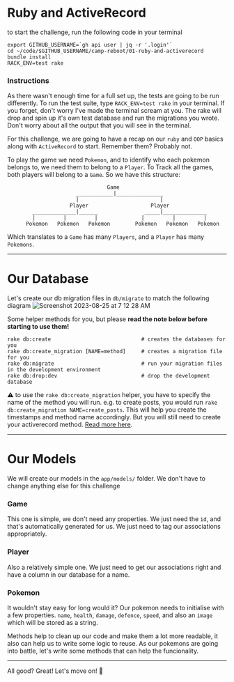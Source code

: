 # Ruby and ActiveRecord

to start the challenge, run the following code in your terminal

```
export GITHUB_USERNAME=`gh api user | jq -r '.login'`
cd ~/code/$GITHUB_USERNAME/camp-reboot/01-ruby-and-activerecord
bundle install
RACK_ENV=test rake
```

### Instructions

As there wasn't enough time for a full set up, the tests are going to be run differently. To run the test suite, type `RACK_ENV=test rake` in your terminal. If you forget, don't worry I've made the terminal scream at you. The rake will drop and spin up it's own test database and run the migrations you wrote. Don't worry about all the output that you will see in the terminal.

For this challenge, we are going to have a recap on our `ruby` and `OOP` basics along with `ActiveRecord` to start. Remember them? Probably not.

To play the game we need `Pokemon`, and to identify who each pokemon belongs to, we need them to belong to a `Player`. To Track all the games, both players will belong to a `Game`. So we have this structure:

```
                                Game
                      ____________|_______________
                      |                          |
                    Player                    Player
        ______________|______               _____|______________
        |         |         |              |         |         |
      Pokemon   Pokemon   Pokemon        Pokemon   Pokemon   Pokemon
```

Which translates to a `Game` has many `Players`, and a `Player` has many `Pokemons`.

---

# Our Database

Let's create our db migration files in `db/migrate` to match the following diagram
![Screenshot 2023-08-25 at 7 12 28 AM](https://github.com/AshIgnYeo/camp-reboot/assets/65697575/bd30985f-e126-4b44-a379-ada987a868e2)

Some helper methods for you, but please **read the note below before starting to use them!**

```
rake db:create                             # creates the databases for you
rake db:create_migration [NAME=method]     # creates a migration file for you
rake db:migrate                            # run your migration files in the development environment
rake db:drop:dev                           # drop the development database
```

⚠️ to use the `rake db:create_migration` helper, you have to specify the name of the method you will run. e.g. to create posts, you would run `rake db:create_migration NAME=create_posts`. This will help you create the timestamps and method name accordingly. But you will still need to create your activerecord method. [Read more here](https://guides.rubyonrails.org/active_record_migrations.html).

---

# Our Models

We will create our models in the `app/models/` folder. We don't have to change anything else for this challenge

### Game

This one is simple, we don't need any properties. We just need the `id`, and that's automatically generated for us. We just need to tag our associations appropriately.

### Player

Also a relatively simple one. We just need to get our associations right and have a column in our database for a name.

### Pokemon

It wouldn't stay easy for long would it? Our pokemon needs to initialise with a few properties. `name`, `health`, `damage`, `defence`, `speed`, and also an `image` which will be stored as a string.

Methods help to clean up our code and make them a lot more readable, it also can help us to write some logic to reuse. As our pokemons are going into battle, let's write some methods that can help the funcionality. 



---

All good? Great! Let's move on! 🚀
